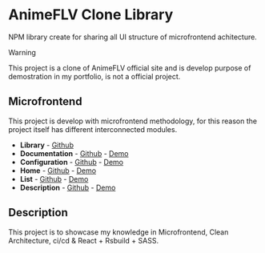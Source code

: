 # AnimeFLV Clone Library

NPM library create for sharing all UI structure of microfrontend achitecture.

> [!WARNING]
> This project is a clone of AnimeFLV official site and is develop purpose of demostration in my portfolio, is not a official project.

## Microfrontend

This project is develop with microfrontend methodology, for this reason the project itself has different interconnected modules.

- **Library** - [Github](https://github.com/matidiaz000/animeflv-clone-library/)
- **Documentation** - [Github](https://github.com/matidiaz000/animeflv-clone-docs/) - [Demo](https://animeflv-clone-docs.vercel.app/)
- **Configuration** - [Github](https://github.com/matidiaz000/animeflv-clone-host/) - [Demo](https://animeflv-clone-host.vercel.app/)
- **Home** - [Github](https://github.com/matidiaz000/animeflv-clone-home/) - [Demo](https://animeflv-clone-home.vercel.app/)
- **List** - [Github](https://github.com/matidiaz000/animeflv-clone-animes/) - [Demo](https://animeflv-clone-animes.vercel.app/)
- **Description** - [Github](https://github.com/matidiaz000/animeflv-clone-chapter/) - [Demo](https://animeflv-clone-chapter.vercel.app/)

## Description

This project is to showcase my knowledge in Microfrontend, Clean Architecture, ci/cd & React + Rsbuild + SASS.